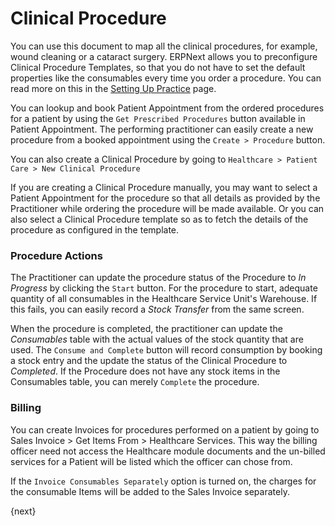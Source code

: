 <!-- add-breadcrumbs -->
# Clinical Procedure
You can use this document to map all the clinical procedures, for example, wound cleaning or a cataract surgery. ERPNext allows you to preconfigure Clinical Procedure Templates, so that you do not have to set the default properties like the consumables every time you order a procedure. You can read more on this in the [Setting Up Practice](/docs/user/manual/en/healthcare/setup/setup_practice.html) page.

You can lookup and book Patient Appointment from the ordered procedures for a patient by using the `Get Prescribed Procedures` button available in Patient Appointment. The performing practitioner can easily create a new procedure from a booked appointment using the `Create > Procedure` button.

You can also create a Clinical Procedure by going to
`Healthcare > Patient Care > New Clinical Procedure`

If you are creating a Clinical Procedure manually, you may want to select a Patient Appointment for the procedure so that all details as provided by the Practitioner while ordering the procedure will be made available. Or you can also select a Clinical Procedure template so as to fetch the details of the procedure as configured in the template.

### Procedure Actions
The Practitioner can update the procedure status of the Procedure to _In Progress_ by clicking the `Start` button. For the procedure to start, adequate quantity of all consumables in the Healthcare Service Unit's Warehouse. If this fails, you can easily record a _Stock Transfer_ from the same screen.

When the procedure is completed, the practitioner can update the _Consumables_ table with the actual values of the stock quantity that are used. The `Consume and Complete` button will record consumption by booking a stock entry and the update the status of the Clinical Procedure to _Completed_. If the Procedure does not have any stock items in the Consumables table, you can merely `Complete` the procedure.

### Billing
You can create Invoices for procedures performed on a patient by going to Sales Invoice > Get Items From > Healthcare Services. This way the billing officer need not access the Healthcare module documents and the un-billed services for a Patient will be listed which the officer can chose from.

If the `Invoice Consumables Separately` option is turned on, the charges for the consumable Items will be added to the Sales Invoice separately.

{next}
